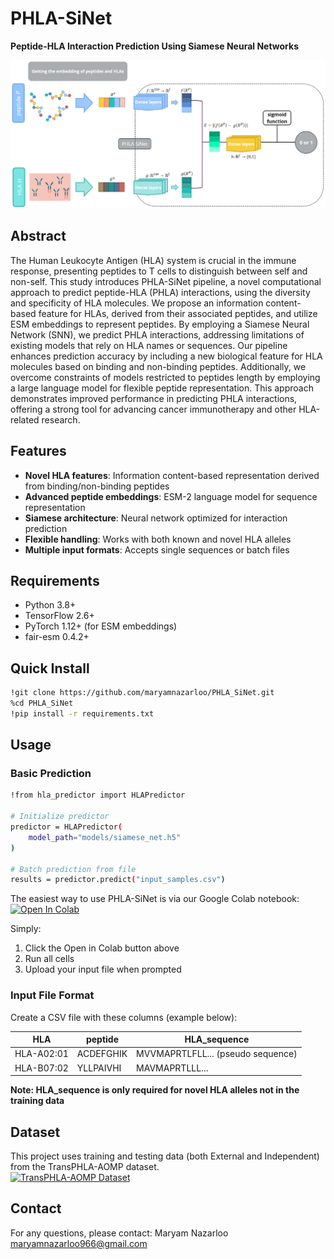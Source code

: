 # PHLA-SiNet
**Peptide-HLA Interaction Prediction Using Siamese Neural Networks**

![PHLA-SiNet Workflow](docs/workflow.png) 

## Abstract

The Human Leukocyte Antigen (HLA) system is crucial in the immune response, presenting peptides to T cells to distinguish between self and non-self. This study introduces PHLA-SiNet pipeline, a novel computational approach to predict peptide-HLA (PHLA) interactions, using the diversity and specificity of HLA molecules. We propose an information content-based feature for HLAs, derived from their associated peptides, and utilize ESM embeddings to represent peptides. By employing a Siamese Neural Network (SNN), we predict PHLA interactions, addressing limitations of existing models that rely on HLA names or sequences. Our pipeline enhances prediction accuracy by including a new biological feature for HLA molecules based on binding and non-binding peptides. Additionally, we overcome constraints of models restricted to peptides length by employing a large language model for flexible peptide representation. This approach demonstrates improved performance in predicting PHLA interactions, offering a strong tool for advancing cancer immunotherapy and other HLA-related research.

## Features

- **Novel HLA features**: Information content-based representation derived from binding/non-binding peptides
- **Advanced peptide embeddings**: ESM-2 language model for sequence representation
- **Siamese architecture**: Neural network optimized for interaction prediction
- **Flexible handling**: Works with both known and novel HLA alleles
- **Multiple input formats**: Accepts single sequences or batch files

## Requirements
- Python 3.8+
- TensorFlow 2.6+
- PyTorch 1.12+ (for ESM embeddings)
- fair-esm 0.4.2+
 
## Quick Install
```bash
!git clone https://github.com/maryamnazarloo/PHLA_SiNet.git
%cd PHLA_SiNet
!pip install -r requirements.txt
```
## Usage
### Basic Prediction
```bash
!from hla_predictor import HLAPredictor

# Initialize predictor
predictor = HLAPredictor(
    model_path="models/siamese_net.h5"
)

# Batch prediction from file
results = predictor.predict("input_samples.csv")
```
The easiest way to use PHLA-SiNet is via our Google Colab notebook:  
[![Open In Colab](https://colab.research.google.com/assets/colab-badge.svg)](https://colab.research.google.com/drive/112QDqAUa_X5_NDLi8sGxI8Q76VL_Eea7?usp=sharing)

Simply:
1. Click the Open in Colab button above
2. Run all cells
3. Upload your input file when prompted
   
### Input File Format
Create a CSV file with these columns (example below):

| HLA        | peptide   | HLA_sequence                  |
|------------|-----------|-------------------------------|
| HLA-A02:01 | ACDEFGHIK | MVVMAPRTLFLL... (pseudo sequence) |
| HLA-B07:02 | YLLPAIVHI | MAVMAPRTLLL...               |

**Note: HLA_sequence is only required for novel HLA alleles not in the training data**

## Dataset
This project uses training and testing data (both External and Independent) from the TransPHLA-AOMP dataset.  
[![TransPHLA-AOMP Dataset](https://img.shields.io/badge/Dataset-TransPHLA--AOMP-blue?style=flat&logo=github)](https://github.com/a96123155/TransPHLA-AOMP)

## Contact
For any questions, please contact:
Maryam Nazarloo
maryamnazarloo966@gmail.com
